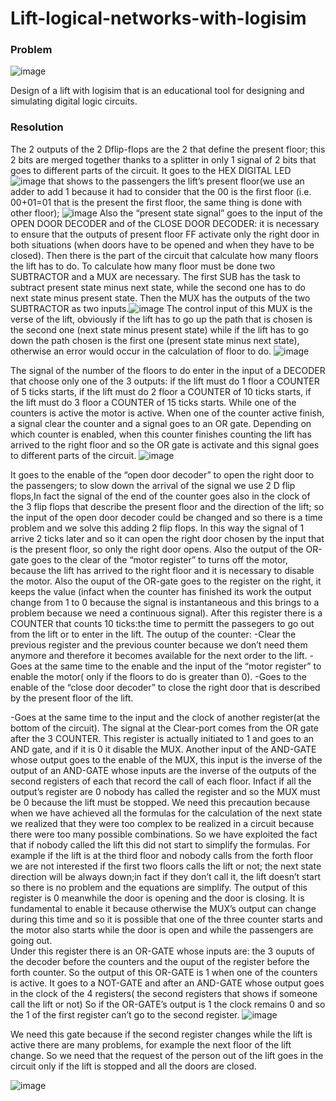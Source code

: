 # Lift-logical-networks-with-logisim
 
### Problem 
![image](https://user-images.githubusercontent.com/56505429/221370123-950b09c9-6df0-49d6-9d72-a9ba9dc797d8.png)

Design of a lift with logisim that is an educational tool for designing and simulating digital logic circuits.
### Resolution
The 2 outputs of the 2 Dflip-flops are the 2 that define the present floor; this 2 bits  are merged together  thanks to a splitter in only 1 signal of 2 bits that goes to different parts of the circuit. 
It goes to the HEX DIGITAL LED ![image](https://user-images.githubusercontent.com/56505429/221370005-d2264b06-3f90-48b9-a500-cb5d329cdfd6.png)
 that shows to the passengers the lift’s present floor(we use an adder to add  1 because it had to consider that the 00 is the first floor (i.e. 00+01=01 that is the present the first floor, the same thing is done with other floor); ![image](https://user-images.githubusercontent.com/56505429/221369993-c5fa97fa-880f-4c7e-a28c-46483f2a2c45.png)
 Also the “present state signal” goes to the input of the OPEN DOOR DECODER and of the CLOSE DOOR DECODER: it is necessary to ensure that the outputs of present floor FF activate only the right door in both situations (when doors have to be opened and when they have to be closed).
Then  there is the part of  the circuit that calculate how many floors the lift has to do. To calculate how many floor must be done two SUBTRACTOR and a MUX are necessary. The first SUB has the task to subtract present state minus next state, while the second one has to do next state minus present state. Then the MUX has the outputs of the two SUBTRACTOR as two inputs.![image](https://user-images.githubusercontent.com/56505429/221370042-3a6a1a0e-1f72-4ec4-b6b2-a6c285523a4c.png)
 The control input of this MUX is the verse of the lift, obviously if the lift has to go up the path that is chosen is the second one (next state minus present state) while if the lift has to go down the path chosen is the first one (present state minus next state), otherwise an error would occur in the calculation of floor to do.
![image](https://user-images.githubusercontent.com/56505429/221370036-bdc81cba-0ab6-43a1-9cd8-8e64e5b54a0f.png)

The signal of the number of the floors to do enter in the input of a DECODER that choose only one of the 3 outputs: if the lift must do 1 floor a COUNTER of 5 ticks starts, if the lift must do 2 floor a COUNTER of 10 ticks starts, if the lift must do 3 floor a COUNTER of 15 ticks starts. While one of the counters is active the motor is active. 
When one of the counter active finish, a signal clear the counter and a signal goes to an OR gate. Depending on which counter is enabled, when this counter finishes counting the lift has arrived to the right floor and so the OR gate is activate and this signal goes to different parts of the circuit. ![image](https://user-images.githubusercontent.com/56505429/221370065-bc905d85-00d6-4853-b49c-39cef21f097a.png)

It goes to the enable of the “open door decoder” to open the right door to the passengers; 
to slow down the arrival of the signal we use 2 D flip flops,In fact the signal of the end of the counter goes also in the clock of the 3 flip flops that describe the present floor and the direction of the lift; so the input of the open door decoder could be changed and  so there is a time problem and we solve this adding 2 flip flops. In this way the signal of 1 arrive 2 ticks later and so it can open the right door chosen by the input that is the present floor, so only the right door opens.
Also the output of the OR-gate goes to the clear of the “motor register” to turns off the motor, because the lift has arrived to the right floor and it is necessary to disable the motor.
Also the ouput of the OR-gate goes to the register on the right, it keeps the value (infact when the counter has finished its work the output change from 1 to 0 because the signal is instantaneous and this brings to a problem because we need a continuous signal). After this register there is a COUNTER that counts 10 ticks:the time to permitt the passegers to go out from the lift or to enter in the lift.
The outup of the counter:
 -Clear the previous register and the previous counter because we don’t need them anymore and therefore it becomes available for the next order to the lift.
-Goes at the same time to the enable and the input of the “motor register” to enable the motor( only if the floors to do is greater than 0).
-Goes to the enable of the “close door decoder” to close the right door that is described by the present floor of the lift.


-Goes  at the same time to the input and the clock of another register(at the bottom of the circuit). The signal at the Clear-port comes from the OR gate after the 3 COUNTER. This register is actually initiated to 1 and goes to an AND gate, and if it is 0 it disable the MUX. Another input of the AND-GATE whose output goes to the enable of the MUX, this input is the inverse of the output of an AND-GATE whose inputs are the inverse of the outputs of the second registers of each that record the call of each floor. Infact if all the output’s register are 0 nobody has called the register and so the MUX must be 0 because the lift must be stopped. We need this precaution because when we have achieved all the formulas for the calculation of the next state we realized that they were too complex to be realized in a circuit because there were too many possible combinations. So we have exploited the fact that if nobody called the lift this did not start to simplify the formulas.
For example if the lift is at the third floor and nobody calls from the forth floor we are not interested if the first two floors calls the lift or not; the next state direction will be always down;in fact if they don’t call it, the lift doesn’t start so there is no problem and the equations are simplify. The output of this register is 0 meanwhile the door is opening and the door is closing. It is fundamental to enable it because  otherwise the MUX’s output can change during this time and so it is possible that one of the three counter starts and the motor also starts while the door is open and while the passengers are going out.  
Under this register there is an OR-GATE whose inputs are: the 3 ouputs of the decoder before the counters and the ouput of the register before the forth counter. So the output of this OR-GATE is 1 when one of the counters is active. It goes to a NOT-GATE and after an AND-GATE whose output goes in the clock of the 4 registers( the second registers that shows if someone call the lift or not)
So if the OR-GATE’s output is 1 the clock remains 0 and so the 1 of the first register can’t go to the second register.
![image](https://user-images.githubusercontent.com/56505429/221370087-b60989c4-6217-4d38-a2ec-3f055472f479.png)

We need this gate because if the second register changes while the lift is active there are many problems, for example the next floor of the lift change. So we need that the request of the person out of the lift goes in the circuit only if the lift is stopped and all the doors are closed.

![image](https://user-images.githubusercontent.com/56505429/221370092-d1c32c25-c1d3-4040-92c5-339425382ef7.png)


 

